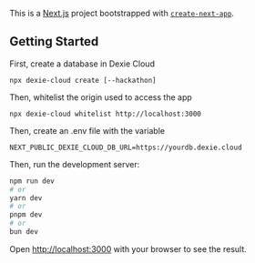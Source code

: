 This is a [Next.js](https://nextjs.org) project bootstrapped with [`create-next-app`](https://nextjs.org/docs/app/api-reference/cli/create-next-app).

## Getting Started

First, create a database in Dexie Cloud

```
npx dexie-cloud create [--hackathon]
```

Then, whitelist the origin used to access the app
```
npx dexie-cloud whitelist http://localhost:3000
```

Then, create an .env file with the variable 

```
NEXT_PUBLIC_DEXIE_CLOUD_DB_URL=https://yourdb.dexie.cloud
```

Then, run the development server:

```bash
npm run dev
# or
yarn dev
# or
pnpm dev
# or
bun dev
```

Open [http://localhost:3000](http://localhost:3000) with your browser to see the result.

